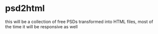psd2html
========

this will be a collection of free PSDs transformed into HTML files, most of the time it will be responsive as well